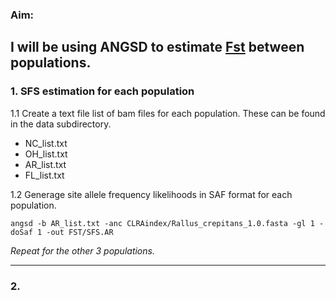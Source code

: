 
### Aim: 
I will be using ANGSD to estimate [Fst](http://www.popgen.dk/angsd/index.php/Fst) between populations.
---

### 1. SFS estimation for each population
1.1 Create a text file list of bam files for each population. These can be found in the data subdirectory. 
- NC_list.txt
- OH_list.txt
- AR_list.txt
- FL_list.txt

1.2 Generage site allele frequency likelihoods in SAF format for each population.
```
angsd -b AR_list.txt -anc CLRAindex/Rallus_crepitans_1.0.fasta -gl 1 -doSaf 1 -out FST/SFS.AR
```
*Repeat for the other 3 populations.*

---
### 2.
